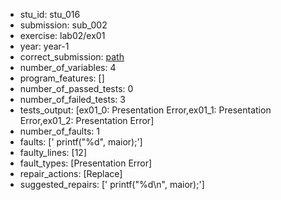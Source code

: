 - stu_id: stu_016	       
- submission: sub_002
- exercise: lab02/ex01
- year: year-1
- correct_submission: [path](https://github.com/pmorvalho/C-Pack-IPAs/blob/main/correct_submissions/year-1/lab02/ex01/ex01-stu_016-sub_001)
- number_of_variables: 4
- program_features: [] 
- number_of_passed_tests: 0
- number_of_failed_tests: 3
- tests_output: [ex01_0: Presentation Error,ex01_1: Presentation Error,ex01_2: Presentation Error]
- number_of_faults: 1
- faults: ['    printf("%d", maior);']
- faulty_lines: [12]
- fault_types: [Presentation Error]
- repair_actions: [Replace] 
- suggested_repairs: ['    printf("%d\n", maior);']
